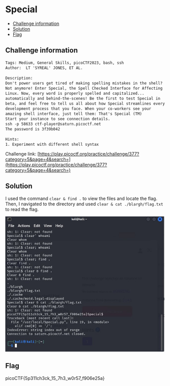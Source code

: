 # Special

- [Challenge information](#challenge-information)
- [Solution](#solution)
- [Flag](#flag)

## Challenge information
```
Tags: Medium, General Skills, picoCTF2023, bash, ssh
Author:  LT 'SYREAL' JONES, ET AL.

Description:
Don't power users get tired of making spelling mistakes in the shell? Not anymore! Enter Special, the Spell Checked Interface for Affecting Linux. Now, every word is properly spelled and capitalized... automatically and behind-the-scenes! Be the first to test Special in beta, and feel free to tell us all about how Special streamlines every development process that you face. When your co-workers see your amazing shell interface, just tell them: That's Special (TM)
Start your instance to see connection details.
ssh -p 58633 ctf-player@saturn.picoctf.net
The password is 3f39b042

Hints:
1. Experiment with different shell syntax
```

Challenge link: [https://play.picoctf.org/practice/challenge/377?category=5&page=4&search=](https://play.picoctf.org/practice/challenge/377?category=5&page=4&search=)

## Solution

I used the command ``clear & find .`` to view the files and locate the flag. Then, I navigated to the directory and used ``clear & cat ./blargh/flag.txt`` to read the flag.

<img src="special.jpg" width="500" />

## Flag

picoCTF{5p311ch3ck_15_7h3_w0r57_f906e25a}